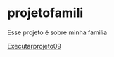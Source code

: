 # projetofamili
 Esse projeto é sobre minha familia

<a href="https://DevGabrielFerrari.github.io/estudos/html-css/projetofamili/index.html">Executarprojeto09</a>
